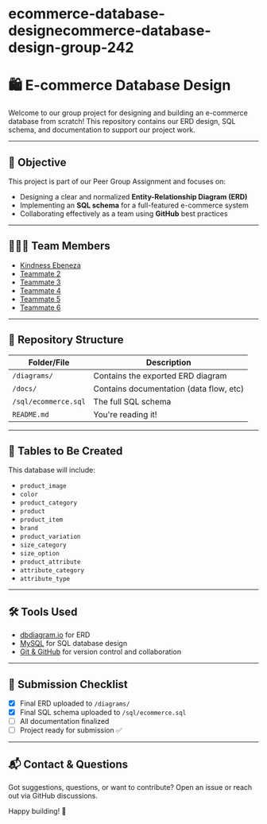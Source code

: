 # ecommerce-database-designecommerce-database-design-group-242
# 🛍️ E-commerce Database Design

Welcome to our group project for designing and building an e-commerce database from scratch! This repository contains our ERD design, SQL schema, and documentation to support our project work.

---

## 🎯 Objective

This project is part of our Peer Group Assignment and focuses on:

- Designing a clear and normalized **Entity-Relationship Diagram (ERD)**
- Implementing an **SQL schema** for a full-featured e-commerce system
- Collaborating effectively as a team using **GitHub** best practices

---

## 🧑‍🤝‍🧑 Team Members

- [Kindness Ebeneza](https://github.com/kindprinx)
- [Teammate 2](https://github.com/teammate2)
- [Teammate 3](https://github.com/teammate3)
- [Teammate 4](https://github.com/teammate4)
- [Teammate 5](https://github.com/teammate5)
- [Teammate 6](https://github.com/teammate6)

---

## 📁 Repository Structure

| Folder/File        | Description                             |
|--------------------|-----------------------------------------|
| `/diagrams/`       | Contains the exported ERD diagram       |
| `/docs/`           | Contains documentation (data flow, etc) |
| `/sql/ecommerce.sql` | The full SQL schema                    |
| `README.md`        | You're reading it!                      |

---

## 🧱 Tables to Be Created

This database will include:

- `product_image`
- `color`
- `product_category`
- `product`
- `product_item`
- `brand`
- `product_variation`
- `size_category`
- `size_option`
- `product_attribute`
- `attribute_category`
- `attribute_type`

---

## 🛠️ Tools Used

- [dbdiagram.io](https://dbdiagram.io/) for ERD
- [MySQL](https://www.mysql.com/) for SQL database design
- [Git & GitHub](https://github.com/) for version control and collaboration

---

## 🚀 Submission Checklist

- [x] Final ERD uploaded to `/diagrams/`
- [x] Final SQL schema uploaded to `/sql/ecommerce.sql`
- [ ] All documentation finalized
- [ ] Project ready for submission ✅

---

## 📬 Contact & Questions

Got suggestions, questions, or want to contribute? Open an issue or reach out via GitHub discussions.

Happy building! 🧱

